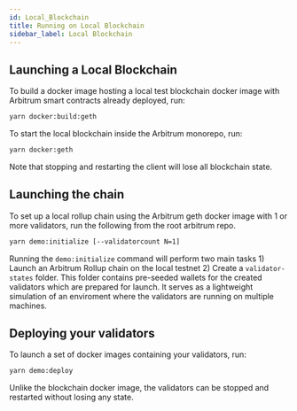 ```yaml
---
id: Local_Blockchain
title: Running on Local Blockchain
sidebar_label: Local Blockchain
---
```


## Launching a Local Blockchain

To build a docker image hosting a local test blockchain docker image with Arbitrum smart contracts already deployed, run:

```bash
yarn docker:build:geth
```

To start the local blockchain inside the Arbitrum monorepo, run:

```bash
yarn docker:geth
```

Note that stopping and restarting the client will lose all blockchain state.

## Launching the chain

To set up a local rollup chain using the Arbitrum geth docker image with 1 or more validators, run the following from the root arbitrum repo.

```bash
yarn demo:initialize [--validatorcount N=1]
```

Running the `demo:initialize` command will perform two main tasks 1) Launch an Arbitrum Rollup chain on the local testnet 2) Create a `validator-states` folder. This folder contains pre-seeded wallets for the created validators which are prepared for launch. It serves as a lightweight simulation of an enviroment where the validators are running on multiple machines.

## Deploying your validators

To launch a set of docker images containing your validators, run:

```bash
yarn demo:deploy
```

Unlike the blockchain docker image, the validators can be stopped and restarted without losing any state.
